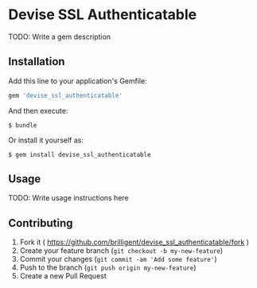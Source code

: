 # Devise SSL Authenticatable

TODO: Write a gem description

## Installation

Add this line to your application's Gemfile:

```ruby
gem 'devise_ssl_authenticatable'
```

And then execute:

    $ bundle

Or install it yourself as:

    $ gem install devise_ssl_authenticatable

## Usage

TODO: Write usage instructions here

## Contributing

1. Fork it ( https://github.com/brilligent/devise_ssl_authenticatable/fork )
2. Create your feature branch (`git checkout -b my-new-feature`)
3. Commit your changes (`git commit -am 'Add some feature'`)
4. Push to the branch (`git push origin my-new-feature`)
5. Create a new Pull Request
